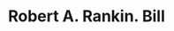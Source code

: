 ---
doi: 10.7916/D8CN8G2Q
date_other: '1905'
date_other_textual: '1905'
form: printed ephemera
genre:
- Invoices
name:
- Robert A. Rankin
object_in_context_url: https://biggert.cul.columbia.edu/items/view/ave_biggert_01509
subject_hierarchical_geographic:
- Reading, Pennsylvania, United States
subject_name:
- Robert A. Rankin
title: Robert A. Rankin. Bill
sort_title: Robert A. Rankin. Bill
call_number: ave_biggert_01509
coordinates:
- 40.34166666666667,-75.9263888888889
pid: ave_biggert_01509
identifiers: ave_biggert_01509
permalink: /biggert/ave_biggert_01509/
layout: iiif-image-page
---